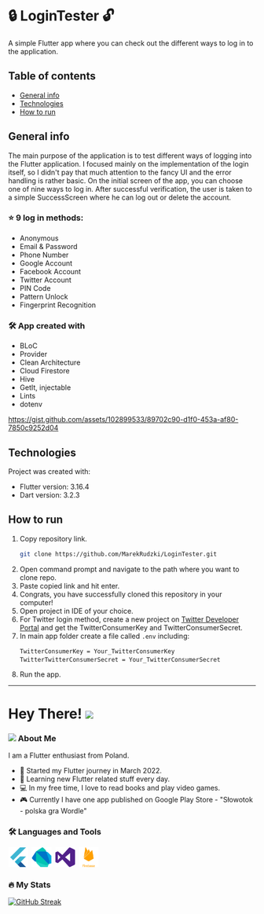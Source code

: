 # 🔒 LoginTester 🔓

A simple Flutter app where you can check out the different ways to log in to the application.

## Table of contents
* [General info](#general-info)
* [Technologies](#technologies)
* [How to run](#how-to-run)

## General info
The main purpose of the application is to test different ways of logging into the Flutter application. I focused mainly on the implementation of the login itself, so I didn't pay that much attention to the fancy UI and the error handling is rather basic. On the initial screen of the app, you can choose one of nine ways to log in. After successful verification, the user is taken to a simple SuccessScreen where he can log out or delete the account.

### :star: 9 log in methods:
- Anonymous
- Email & Password
- Phone Number
- Google Account
- Facebook Account
- Twitter Account
- PIN Code
- Pattern Unlock
- Fingerprint Recognition

### :hammer_and_wrench: App created with
- BLoC
- Provider
- Clean Architecture
- Cloud Firestore
- Hive
- GetIt, injectable
- Lints
- dotenv

https://gist.github.com/assets/102899533/89702c90-d1f0-453a-af80-7850c9252d04

## Technologies
Project was created with:
* Flutter version: 3.16.4
* Dart version: 3.2.3

## How to run
1. Copy repository link.
   ```sh
   git clone https://github.com/MarekRudzki/LoginTester.git
   ```
2. Open command prompt and navigate to the path where you want to clone repo.
3. Paste copied link and hit enter.
4. Congrats, you have successfully cloned this repository in your computer!
5. Open project in IDE of your choice.
6. For Twitter login method, create a new project on [Twitter Developer Portal](https://developer.twitter.com/) and get the TwitterConsumerKey and TwitterConsumerSecret.
7. In main app folder create a file called `.env` including:
   ```sh
   TwitterConsumerKey = Your_TwitterConsumerKey
   TwitterTwitterConsumerSecret = Your_TwitterConsumerSecret
   ```
8. Run the app.
   


---

<h1>
  Hey There!
  <img src="https://media.giphy.com/media/hvRJCLFzcasrR4ia7z/giphy.gif" width="30px"/>
</h1>

### <img src="https://media.giphy.com/media/WUlplcMpOCEmTGBtBW/giphy.gif" width="30"> About Me


I am a Flutter enthusiast from Poland.
- :telescope: Started my Flutter journey in March 2022.
- :book: Learning new Flutter related stuff every day.
- :computer: In my free time, I love to read books and play video games.
- :video_game: Currently I have one app published on Google Play Store - "Słowotok - polska gra Wordle"

### :hammer_and_wrench: Languages and Tools
<div>
  <img src="https://github.com/devicons/devicon/blob/master/icons/flutter/flutter-original.svg" title="Flutter" alt="Flutter" width="40" height="40"/>&nbsp;
  <img src="https://github.com/devicons/devicon/blob/master/icons/dart/dart-original.svg" title="Dart" alt="Dart" width="40" height="40"/>&nbsp;
  <img src="https://github.com/devicons/devicon/blob/master/icons/visualstudio/visualstudio-plain.svg" title="VSCode" alt="VSCode" width="40" height="40"/>&nbsp;
  <img src="https://github.com/devicons/devicon/blob/master/icons/firebase/firebase-plain-wordmark.svg" title="Firebase" alt="Firebase" width="40" height="40"/>
</div>

### :fire: My Stats
[![GitHub Streak](http://github-readme-streak-stats.herokuapp.com?user=MarekRudzki&theme=dark&background=000000)](https://git.io/streak-stats)

